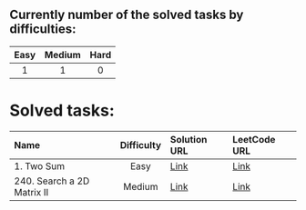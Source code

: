 ## Currently number of the solved tasks by difficulties:
| Easy  | Medium | Hard  |
| :---: | :---:  | :---: |
| 1     | 1      | 0     |

# Solved tasks:
| Name | Difficulty  | Solution URL | LeetCode URL |
| :--- | :---: | :--- | :--- |
| 1. Two Sum | Easy | [Link](https://github.com/devshok/LeetCode/tree/main/n1-Two-Sum)  | [Link](https://leetcode.com/problems/two-sum/description/) |
| 240. Search a 2D Matrix II | Medium | [Link](https://shorturl.ac/n240) | [Link](https://shorturl.ac/7b3lh) |
